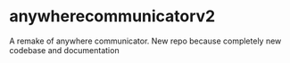 # anywherecommunicatorv2
A remake of anywhere communicator. New repo because completely new codebase and documentation
